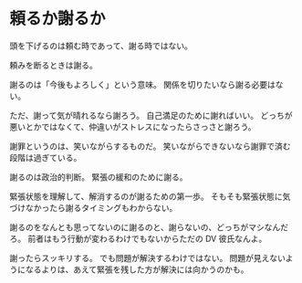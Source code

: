 # 頼るか謝るか

頭を下げるのは頼む時であって、謝る時ではない。

頼みを断るときは謝る。

謝るのは「今後もよろしく」という意味。
関係を切りたいなら謝る必要はない。

ただ、謝って気が晴れるなら謝ろう。
自己満足のために謝ればいい。
どっちが悪いとかではなくて、仲違いがストレスになったらさっさと謝ろう。

謝罪というのは、笑いながらするものだ。
笑いながらできないなら謝罪で済む段階は過ぎている。

謝るのは政治的判断。
緊張の緩和のために謝る。

緊張状態を理解して、解消するのが謝るための第一歩。
そもそも緊張状態に気づけなかったら謝るタイミングもわからない。

謝るのをなんとも思ってないのに謝るのと、謝らないの、どっちがマシなんだろ。
前者はもう行動が変わるわけでもないからただの DV 彼氏なんよ。

謝ったらスッキリする。
でも問題が解決するわけではない。
問題が見えないようになるよりは、あえて緊張を残した方が解決には向かうのかも。
